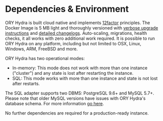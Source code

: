 # Dependencies & Environment

ORY Hydra is built cloud native and implements [12factor](http://12factor.net) principles. The Docker Image is 5 MB light and thoroughly versioned with [verbose upgrade instructions](https://github.com/ory/hydra/blob/master/UPGRADE.md) and [detailed changelogs](https://github.com/ory/hydra/blob/master/CHANGELOG.md). Auto-scaling, migrations, health checks, it all works with zero additional work required. It is possible to run ORY Hydra on any platform, including but not limited to OSX, Linux, Windows, ARM, FreeBSD and more.

ORY Hydra has two operational modes:

* In-memory: This mode does not work with more than one instance \("cluster"\) and any state is lost after restarting the instance.
* SQL: This mode works with more than one instance and state is not lost after restarts.

The SQL adapter supports two DBMS: PostgreSQL 9.6+ and MySQL 5.7+. Please note that older MySQL versions have issues with ORY Hydra's database schema. For more information [go here](https://github.com/ory/hydra/issues/377).

No further dependencies are required for a production-ready instance.

